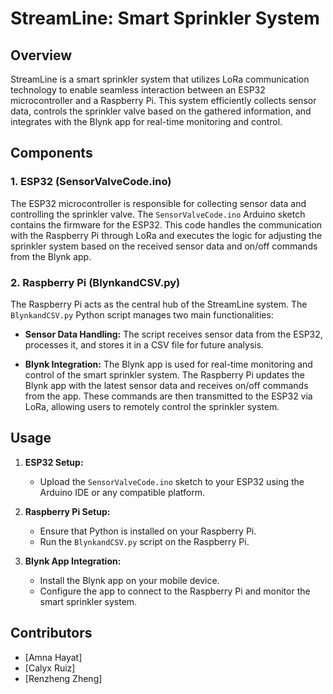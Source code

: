 # StreamLine: Smart Sprinkler System

## Overview

StreamLine is a smart sprinkler system that utilizes LoRa communication technology to enable seamless interaction between an ESP32 microcontroller and a Raspberry Pi. This system efficiently collects sensor data, controls the sprinkler valve based on the gathered information, and integrates with the Blynk app for real-time monitoring and control.

## Components

### 1. ESP32 (SensorValveCode.ino)

The ESP32 microcontroller is responsible for collecting sensor data and controlling the sprinkler valve. The `SensorValveCode.ino` Arduino sketch contains the firmware for the ESP32. This code handles the communication with the Raspberry Pi through LoRa and executes the logic for adjusting the sprinkler system based on the received sensor data and on/off commands from the Blynk app.

### 2. Raspberry Pi (BlynkandCSV.py)

The Raspberry Pi acts as the central hub of the StreamLine system. The `BlynkandCSV.py` Python script manages two main functionalities:

- **Sensor Data Handling:** The script receives sensor data from the ESP32, processes it, and stores it in a CSV file for future analysis.

- **Blynk Integration:** The Blynk app is used for real-time monitoring and control of the smart sprinkler system. The Raspberry Pi updates the Blynk app with the latest sensor data and receives on/off commands from the app. These commands are then transmitted to the ESP32 via LoRa, allowing users to remotely control the sprinkler system.

## Usage

1. **ESP32 Setup:**
   - Upload the `SensorValveCode.ino` sketch to your ESP32 using the Arduino IDE or any compatible platform.

2. **Raspberry Pi Setup:**
   - Ensure that Python is installed on your Raspberry Pi.
   - Run the `BlynkandCSV.py` script on the Raspberry Pi.

3. **Blynk App Integration:**
   - Install the Blynk app on your mobile device.
   - Configure the app to connect to the Raspberry Pi and monitor the smart sprinkler system.


## Contributors

- [Amna Hayat]
- [Calyx Ruiz]
- [Renzheng Zheng]

